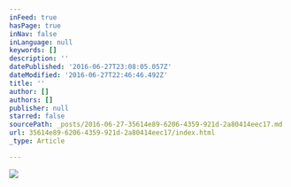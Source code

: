 ```yaml
---
inFeed: true
hasPage: true
inNav: false
inLanguage: null
keywords: []
description: ''
datePublished: '2016-06-27T23:08:05.057Z'
dateModified: '2016-06-27T22:46:46.492Z'
title: ''
author: []
authors: []
publisher: null
starred: false
sourcePath: _posts/2016-06-27-35614e89-6206-4359-921d-2a80414eec17.md
url: 35614e89-6206-4359-921d-2a80414eec17/index.html
_type: Article

---
```

![](https://the-grid-user-content.s3-us-west-2.amazonaws.com/a0751026-08f6-46ee-b18a-513a2cc8c84a.jpg)